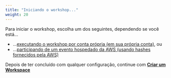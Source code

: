```yaml
---
title: "Iniciando o workshop..."
weight: 20
---
```


Para iniciar o workshop, escolha um dos seguintes, dependendo se você está...

* ...[executando o workshop por conta própria (em sua própria conta)](./self_paced/), ou
* ...[participando de um evento hospedado da AWS (usando hashes fornecidos pela AWS)](./aws_event/)

Depois de ter concluído com qualquer configuração, continue com [**Criar um Workspace**](./workspace/workspace)